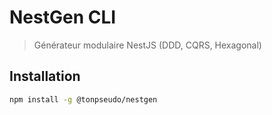 # NestGen CLI

> Générateur modulaire NestJS (DDD, CQRS, Hexagonal)

## Installation

```bash
npm install -g @tonpseudo/nestgen
